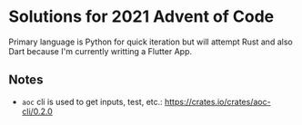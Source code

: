 # Solutions for 2021 Advent of Code

Primary language is Python for quick iteration but will attempt Rust and also Dart because I'm currently writting a Flutter App.

## Notes

* `aoc` cli is used to get inputs, test, etc.: https://crates.io/crates/aoc-cli/0.2.0
